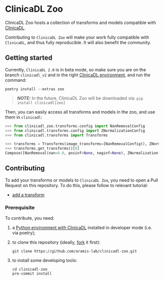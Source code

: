 # ClinicaDL Zoo

ClinicaDL Zoo hosts a collection of transforms and models compatible with [ClinicaDL](https://github.com/aramis-lab/clinicadl).

Contributing to ``ClinicaDL Zoo`` will make your work fully compatible with ``ClinicaDL``, and thus
fully reproducible. It will also benefit the community.

## Getting started

Currently, ``ClinicaDL 2.0`` is in beta mode, so make sure you are on the branch ``clinicadl_v2`` and in the right [ClinicaDL environment](https://clinicadl.readthedocs.io/en/latest/installation.html), and run the command:

```
poetry install --extras zoo
````

> **_NOTE:_** In the future, ClinicaDL Zoo will be downloaded via: ```pip install clinicadl[zoo]```

Then, you can easily access all transforms and models in the zoo, and use
them in ``clinicadl``:

```python
>>> from clinicadl_zoo.transforms.config import NanRemovalConfig
>>> from clinicadl.transforms.config import ZNormalizationConfig
>>> from clinicadl.transforms import Transforms

>>> transforms = Transforms(image_transforms=[NanRemovalConfig(), ZNormalizationConfig()])
>>> transforms.get_transforms()[0]
Compose([NanRemoval(nan=0.0, posinf=None, neginf=None), ZNormalization(masking_method=None)])
```

## Contributing

To add your transforms or models to ``ClinicaDL Zoo``, you need to open
a Pull Request on this repository. To do this, please follow to relevant tutorial:

- [add a transform](contribute/CONTRIBUTE_TRANSFORMS.md)

### Prerequisite

To contribute, you need:

1. a [Python environment with ClinicaDL](https://clinicadl.readthedocs.io/en/latest/installation.html) installed in developer mode (i.e. via poetry);
2. to clone this repository (ideally, [fork](https://docs.github.com/en/pull-requests/collaborating-with-pull-requests/working-with-forks/fork-a-repo) it first):

    ```
    git clone https://github.com/aramis-lab/clinicadl-zoo.git
    ```
3. to install some developing tools:
    ```
    cd clinicadl-zoo
    pre-commit install
    ```